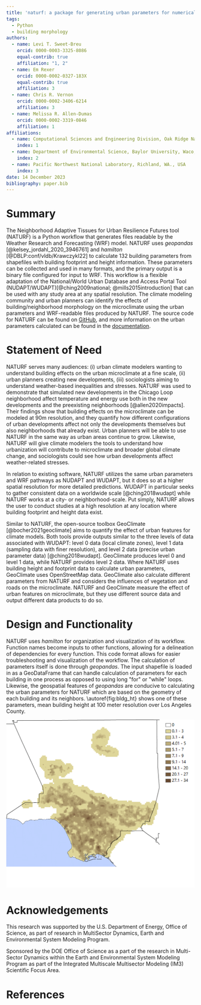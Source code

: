 ```yaml
---
title: 'naturf: a package for generating urban parameters for numerical weather modeling'
tags:
  - Python
  - building morphology
authors:
  - name: Levi T. Sweet-Breu
    orcid: 0000-0003-3325-8086
    equal-contrib: true
    affiliation: "1, 2"
  - name: Em Rexer
    orcid: 0000-0002-0327-183X
    equal-contrib: true
    affiliation: 3
  - name: Chris R. Vernon
    orcid: 0000-0002-3406-6214
    affiliation: 3
  - name: Melissa R. Allen-Dumas
    orcid: 0000-0002-3319-0846
    affiliation: 1
affiliations:
  - name: Computational Sciences and Engineering Division, Oak Ridge National Laboratory, One Bethel Valley Road, Oak Ridge, TN. 37831
    index: 1
  - name: Department of Environmental Science, Baylor University, Waco, Texas, USA
    index: 2
  - name: Pacific Northwest National Laboratory, Richland, WA., USA
    index: 3
date: 14 December 2023
bibliography: paper.bib
---
```


# Summary
The Neighborhood Adaptive Tissues for Urban Resilience Futures tool (NATURF) is a Python workflow that generates files readable by the Weather Research and Forecasting (WRF) model. NATURF uses *geopandas* [@kelsey_jordahl_2020_3946761] and *hamilton* [@DBLP:conf/vldb/KrawczykI22] to calculate 132 building parameters from shapefiles with building footprint and height information. These parameters can be collected and used in many formats, and the primary output is a binary file configured for input to WRF. This workflow is a flexible adaptation of the National/World Urban Database and Access Portal Tool (NUDAPT/WUDAPT)[@ching2009national; @mills2015introduction] that can be used with any study area at any spatial resolution. The climate modeling community and urban planners can identify the effects of building/neighborhood morphology on the microclimate using the urban parameters and WRF-readable files produced by NATURF. The source code for NATURF can be found on [GitHub](https://github.com/IMMM-SFA/naturf/tree/main), and more information on the urban parameters calculated can be found in the [documentation](https://immm-sfa.github.io/naturf/).

# Statement of Need
NATURF serves many audiences: (i) urban climate modelers wanting to understand building effects on the urban microclimate at a fine scale, (ii) urban planners creating new developments, (iii) sociologists aiming to understand weather-based inequalities and stresses. NATURF was used to  demonstrate that simulated new developments in the Chicago Loop neighborhood affect temperature and energy use both in the new developments and the preexisting neighborhoods [@allen2020impacts]. Their findings show that building effects on the microclimate can be modeled at 90m resolution, and they quantify how different configurations of urban developments affect not only the developments themselves but also neighborhoods that already exist. Urban planners will be able to use NATURF in the same way as urban areas continue to grow. Likewise, NATURF will give climate modelers the tools to understand how urbanization will contribute to microclimate and broader global climate change, and sociologists could see how urban developments affect weather-related stresses.

In relation to existing software, NATURF utilizes the same urban parameters and WRF pathways as NUDAPT and WUDAPT, but it does so at a higher spatial resolution for more detailed predictions. WUDAPT in particular seeks to gather consistent data on a worldwide scale [@ching2018wudapt] while NATURF works at a city- or neighborhood-scale. Put simply, NATURF allows the user to conduct studies at a high resolution at any location where building footprint and height data exist.

Similar to NATURF, the open-source toolbox GeoClimate [@bocher2021geoclimate] aims to quantify the effect of urban features for climate models. Both tools provide outputs similar to the three levels of data associated with WUDAPT: level 0 data (local climate zones), level 1 data (sampling data with finer resolution), and level 2 data (precise urban parameter data) [@ching2018wudapt]. GeoClimate produces level 0 and level 1 data, while NATURF provides level 2 data. Where NATURF uses building height and footprint data to calculate urban parameters, GeoClimate uses OpenStreetMap data. GeoClimate also calculate different parameters from NATURF and considers the influences of vegetation and roads on the microclimate. NATURF and GeoClimate measure the effect of urban features on microclimate, but they use different source data and output different data products to do so.

# Design and Functionality
NATURF uses *hamilton* for organization and visualization of its workflow. Function names become inputs to other functions, allowing for a delineation of dependencies for every function. This code format allows for easier troubleshooting and visualization of the workflow. The calculation of parameters itself is done through *geopandas*. The input shapefile is loaded in as a GeoDataFrame that can handle calculation of parameters for each building in one process as opposed to using long "for" or "while" loops. Likewise, the geospatial features of *geopandas* are conducive to calculating the urban parameters for NATURF which are based on the geometry of each building and its neighbors. \autoref{fig:bldg_ht} shows one of these parameters, mean building height at 100 meter resolution over Los Angeles County.

![Average building height at 100 meter resolution for Los Angeles. \label{fig:bldh_ht}](figure_1.png)

# Acknowledgements
This research was supported by the U.S. Department of Energy, Office of Science, as part of research in MultiSector Dynamics, Earth and Environmental System Modeling Program.

Sponsored by the DOE Office of Science as a part of the research in Multi-Sector Dynamics within the Earth and Environmental System Modeling Program as part of
the Integrated Multiscale Multisector Modeling (IM3) Scientific Focus Area.

# References
